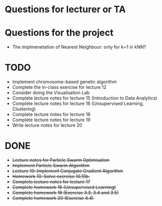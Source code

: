 # Questions for lecturer or TA


# Questions for the project
- The implmenetation of Nearest Neighbour: only for k=1 in kNN?


# TODO
- Implement chromosome-based genetic algorithm
- Complete the in-class exercise for lecture 12
- Consider doing the Visualisation Lab
- Complete lecture notes for lecture 15 (Introduction to Data Analytics)
- Complete lecture notes for lecture 16 (Unsupervised Learning, Clustering)
- Complete lecture notes for lecture 18
- Complete lecture notes for lecture 19
- Write lecture notes for lecture 20


# DONE
- ~~Lecture notes for Particle Swarm Optimisation~~
- ~~Implement Particle Swarm Algorithm~~
- ~~Lecture 10: Implement Conjugate Gradient Algorithm~~
- ~~Homework 10: Solve exercise 10.10b.~~
- ~~Complete lecture notes for lecture 17~~
- ~~Complete homework 16 (Unsupervised Learning)~~
- ~~Complete homework 18 (Exercise 3.3, 3.4 and 3.5)~~
- ~~Complete homework 20 (Exercise 4.4)~~
